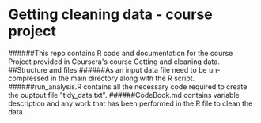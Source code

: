 # Getting cleaning data - course project
######This repo contains R code and documentation for the course Project provided in Coursera's course Getting and cleaning data.
##Structure and files
######As an input data file need to be un-compressed in the main directory along with the R script.
######run_analysis.R contains all the necessary code required to create the ouptput file "tidy_data.txt".
######CodeBook.md contains variable description and any work that has been performed in the R file to clean the data.
